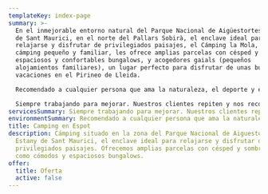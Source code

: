 ```yaml
---
templateKey: index-page
summary: >-
  En el inmejorable entorno natural del Parque Nacional de Aigüestortes y Estany
  de Sant Maurici, en el norte del Pallars Sobirà, el enclave ideal para
  relajarse y disfrutar de privilegiados paisajes, el Cámping la Mola, un
  cámping pequeño y familiar, les ofrece amplias parcelas con césped y sombra,
  espaciosos y confortables bungalows, y acogedores gaials (pequeños
  alojamientos familiares), un lugar perfecto para disfrutar de unas buenas
  vacaciones en el Pirineo de Lleida.

  Recomendado a cualquier persona que ama la naturaleza, el deporte y el silencio.

  Siempre trabajando para mejorar. Nuestros clientes repiten y nos recomiendan.
servicesSummary: Siempre trabajando para mejorar. Nuestros clientes repiten y nos recomiendan
environmentSummary: Recomendado a cualquier persona que ama la naturaleza, el deporte y el silencio
title: Camping en Espot
description: Cámping situado en la zona del Parque Nacional de Aiguestortes i
  Estany de Sant Maurici, el enclave ideal para relajarse y disfrutar de
  privilegiados paisajes. Ofrecemos amplias parcelas con césped y sombra, así
  como cómodos y espaciosos bungalows.
offer:
  title: Oferta
  active: false
---
```

